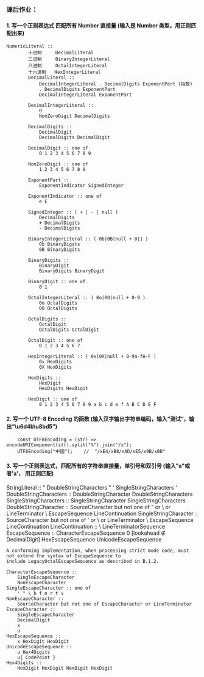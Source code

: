 ### 课后作业：
#### 1. 写一个正则表达式 匹配所有 Number 直接量 (输入是 Number 类型，用正则匹配出来)
```
NumericLiteral ::
        十进制 	DecimalLiteral
        二进制 	BinaryIntegerLiteral
        八进制    	OctalIntegerLiteral
        十六进制   HexIntegerLiteral  
        DecimalLiteral ::
            DecimalIntegerLiteral . DecimalDigits ExponentPart (指数)
            . DecimalDigits ExponentPart
            DecimalIntegerLiteral ExponentPart
            
        DecimalIntegerLiteral ::
            0
            NonZeroDigit DecimalDigits
            
        DecimalDigits ::
            DecimalDigit
            DecimalDigits DecimalDigit
            
        DecimalDigit :: one of
            0 1 2 3 4 5 6 7 8 9
            
        NonZeroDigit :: one of
            1 2 3 4 5 6 7 8 9
            
        ExponentPart ::
            ExponentIndicator SignedInteger
            
        ExponentIndicator :: one of
            e E
            
        SignedInteger :: ( + | - | null )
            DecimalDigits
            + DecimalDigits
            - DecimalDigits
            
        BinaryIntegerLiteral :: ( 0b|0B|null + 0|1 )
            0b BinaryDigits
            0B BinaryDigits
            
        BinaryDigits ::
            BinaryDigit
            BinaryDigits BinaryDigit
            
        BinaryDigit :: one of
            0 1
            
        OctalIntegerLiteral :: ( 0o|0O|null + 0-9 )
            0o OctalDigits
            0O OctalDigits
            
        OctalDigits ::
            OctalDigit
            OctalDigits OctalDigit
            
        OctalDigit :: one of
            0 1 2 3 4 5 6 7
            
        HexIntegerLiteral :: ( 0x|0X|null + 0-9a-fA-F )
            0x HexDigits
            0X HexDigits
            
        HexDigits ::
            HexDigit
            HexDigits HexDigit
            
        HexDigit :: one of
            0 1 2 3 4 5 6 7 8 9 a b c d e f A B C D E F
```
#### 2. 写一个 UTF-8 Encoding 的函数 (输入汉字输出字符串编码，输入“测试”，输出“\u6d4b\u8bd5”)

```
    const UTF8Encoding = (str) => encodeURIComponent(str).split("%").join("/x");
    UTF8Encoding("中国");    //  "/xE4/xB8/xAD/xE5/x9B/xBD"
```

#### 3. 写一个正则表达式，匹配所有的字符串直接量，单引号和双引号 (输入"a"或者'a'， 用正则匹配)

   StringLiteral ::
        " DoubleStringCharacters "
        ' SingleStringCharacters '
    DoubleStringCharacters ::
        DoubleStringCharacter DoubleStringCharacters
    SingleStringCharacters ::
        SingleStringCharacter SingleStringCharacters
    DoubleStringCharacter ::
        SourceCharacter but not one of " or \ or LineTerminator
        <LS>
        <PS>
        \ EscapeSequence
        LineContinuation
    SingleStringCharacter ::
        SourceCharacter but not one of ' or \ or LineTerminator
        <LS>
        <PS>
        \ EscapeSequence
        LineContinuation
    LineContinuation ::
        \ LineTerminatorSequence
    EscapeSequence ::
        CharacterEscapeSequence
        0 [lookahead ∉ DecimalDigit]
        HexEscapeSequence
        UnicodeEscapeSequence
        
    A conforming implementation, when processing strict mode code, must not extend the syntax of EscapeSequence to
    include LegacyOctalEscapeSequence as described in B.1.2.
    
    CharacterEscapeSequence ::
        SingleEscapeCharacter
        NonEscapeCharacter
    SingleEscapeCharacter :: one of
        ' " \ b f n r t v
    NonEscapeCharacter ::
        SourceCharacter but not one of EscapeCharacter or LineTerminator
    EscapeCharacter ::
        SingleEscapeCharacter
        DecimalDigit
        x
        u
    HexEscapeSequence ::
        x HexDigit HexDigit
    UnicodeEscapeSequence ::
        u Hex4Digits
        u{ CodePoint }
    Hex4Digits ::
        HexDigit HexDigit HexDigit HexDigit

